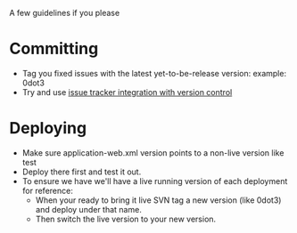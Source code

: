 A few guidelines if you please

# Committing #
  * Tag you fixed issues with the latest yet-to-be-release version: example: 0dot3
  * Try and use [issue tracker integration with version control](http://code.google.com/p/support/wiki/IssueTracker#Integration_with_version_control)

# Deploying #
  * Make sure application-web.xml version points to a non-live version like test
  * Deploy there first and test it out.
  * To ensure we have we'll have a live running version of each deployment for reference:
    * When your ready to bring it live SVN tag a new version (like 0dot3) and deploy under that name.
    * Then switch the live version to your new version.